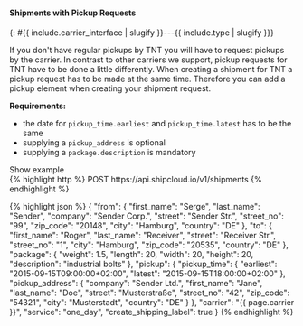 #### Shipments with Pickup Requests
{: #{{ include.carrier_interface | slugify }}---{{ include.type | slugify }}}

If you don't have regular pickups by TNT you will have to request pickups by the carrier. In
contrast to other carriers we support, pickup requests for TNT have to be done a little
differently. When creating a shipment for TNT a pickup request has to be made at the same time.
Therefore you can add a pickup element when creating your shipment request.

__Requirements:__

- the date for `pickup_time.earliest` and `pickup_time.latest` has to be the same
- supplying a `pickup_address` is optional
- supplying a `package.description` is mandatory

<a class="btn btn-primary" type="button" data-toggle="collapse" data-target="#{{include.carrier_interface}}_{{ include.type }}_togglebox_collapsable" aria-expanded="false" aria-controls="collapseExample">
  Show example
</a>

<div id="{{include.carrier_interface}}_{{ include.type }}_togglebox_collapsable" class="panel-collapse collapse">
<div class="well">
{% highlight http %}
POST https://api.shipcloud.io/v1/shipments
{% endhighlight %}

{% highlight json %}
{
  "from": {
    "first_name": "Serge",
    "last_name": "Sender",
    "company": "Sender Corp.",
    "street": "Sender Str.",
    "street_no": "99",
    "zip_code": "20148",
    "city": "Hamburg",
    "country": "DE"
  },
  "to": {
    "first_name": "Roger",
    "last_name": "Receiver",
    "street": "Receiver Str.",
    "street_no": "1",
    "city": "Hamburg",
    "zip_code": "20535",
    "country": "DE"
  },
  "package": {
      "weight": 1.5,
      "length": 20,
      "width": 20,
      "height": 20,
      "description": "industrial bolts"
  },
  "pickup": {
    "pickup_time": {
      "earliest": "2015-09-15T09:00:00+02:00",
      "latest": "2015-09-15T18:00:00+02:00"
    },
    "pickup_address": {
      "company": "Sender Ltd.",
      "first_name": "Jane",
      "last_name": "Doe",
      "street": "Musterstraße",
      "street_no": "42",
      "zip_code": "54321",
      "city": "Musterstadt",
      "country": "DE"
     }
  },
  "carrier": "{{ page.carrier }}",
  "service": "one_day",
  "create_shipping_label": true
}
{% endhighlight %}
</div>
</div>
